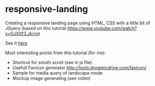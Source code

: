 # responsive-landing
Creating a responsive landing page using HTML, CSS with a little bit of JQuery (based on this tutorial https://www.youtube.com/watch?v=GJXXf3_dcng)

See it [here](https://codyfet.github.io/responsive-landing/index) 

Most interesting points from this tutorial (for me):

* Shortcut for smoth scroll (see in js file).
* Usefull Favicon generator http://tools.dynamicdrive.com/favicon/
* Sample for media query of landscape mode
* Mockup image generating (see video)
